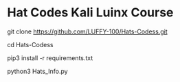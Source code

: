 # Hat Codes Kali Luinx Course 

git clone https://github.com/LUFFY-100/Hats-Codess.git

cd Hats-Codess

pip3 install -r requirements.txt

 python3 Hats_Info.py
